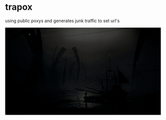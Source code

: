 # trapox
using public poxys and generates junk traffic to set url's

![alt text](https://github.com/l014/trapox/blob/main/trapox.gif)
